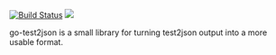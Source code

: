 [![Build Status](https://travis-ci.org/evergreen-ci/go-test2json.svg?branch=master)](https://travis-ci.org/evergreen-ci/go-test2json)
[![](https://godoc.org/github.com/evergreen-ci/go-test2json?status.svg)](http://godoc.org/github.com/evergreen-ci/go-test2json)


go-test2json is a small library for turning test2json output into a more
usable format.
